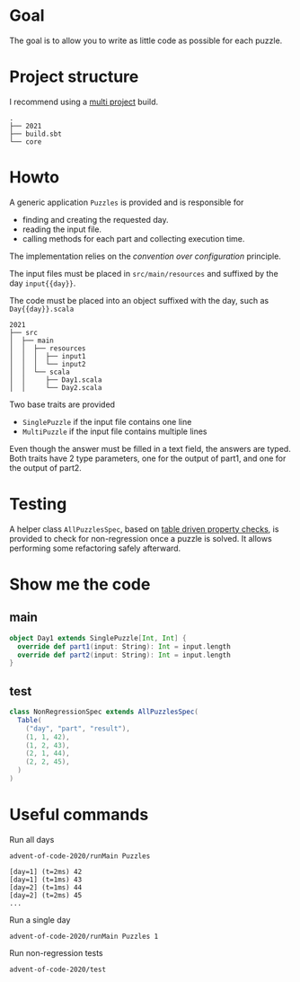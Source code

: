 # Goal

The goal is to allow you to write as little code as possible for each puzzle.

# Project structure

I recommend using a [multi project](https://www.scala-sbt.org/1.x/docs/Multi-Project.html) build.

```
.
├── 2021
├── build.sbt
└── core
```

# Howto

A generic application `Puzzles` is provided and is responsible for
- finding and creating the requested day.
- reading the input file.
- calling methods for each part and collecting execution time.

The implementation relies on the _convention over configuration_ principle.

The input files must be placed in `src/main/resources` and suffixed by the day `input{{day}}`.

The code must be placed into an object suffixed with the day, such as `Day{{day}}.scala` 

```
2021
├── src
│  ├── main
│  │  ├── resources
│  │  │  ├── input1
│  │  │  └── input2
│  │  └── scala
│  │     ├── Day1.scala
│  │     └── Day2.scala
```

Two base traits are provided
- `SinglePuzzle` if the input file contains one line
- `MultiPuzzle` if the input file contains multiple lines

Even though the answer must be filled in a text field, the answers are typed.
Both traits have 2 type parameters, one for the output of part1, and one for the output of part2.

# Testing

A helper class `AllPuzzlesSpec`, based on [table driven property checks](https://www.scalatest.org/user_guide/table_driven_property_checks), is provided to check for non-regression once a puzzle is solved.
It allows performing some refactoring safely afterward.

# Show me the code

## main

```scala
object Day1 extends SinglePuzzle[Int, Int] {
  override def part1(input: String): Int = input.length
  override def part2(input: String): Int = input.length
}
```

## test

```scala
class NonRegressionSpec extends AllPuzzlesSpec(
  Table(
    ("day", "part", "result"),
    (1, 1, 42),
    (1, 2, 43),
    (2, 1, 44),
    (2, 2, 45),
  )
)
```

# Useful commands

Run all days

```
advent-of-code-2020/runMain Puzzles
```

```
[day=1] (t=2ms) 42
[day=1] (t=1ms) 43
[day=2] (t=1ms) 44
[day=2] (t=2ms) 45
...
```

Run a single day

```
advent-of-code-2020/runMain Puzzles 1
```

Run non-regression tests

```
advent-of-code-2020/test
```
